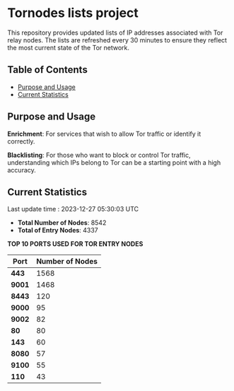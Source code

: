 # Tornodes lists project

This repository provides updated lists of IP addresses associated with Tor relay nodes. The lists are refreshed every 30 minutes to ensure they reflect the most current state of the Tor network.

## Table of Contents

- [Purpose and Usage](#purpose-and-usage)
- [Current Statistics](#current-statistics)


## Purpose and Usage

**Enrichment**: For services that wish to allow Tor traffic or identify it correctly.

**Blacklisting**: For those who want to block or control Tor traffic, understanding which IPs belong to Tor can be a starting point with a high accuracy.

## Current Statistics

Last update time : 2023-12-27 05:30:03 UTC

- **Total Number of Nodes**: 8542
- **Total of Entry Nodes**: 4337

**TOP 10 PORTS USED FOR TOR ENTRY NODES**

| **Port** | **Number of Nodes** |
|------|-----------------|
| **443**   | 1568  |
| **9001**   | 1468  |
| **8443**   | 120  |
| **9000**   | 95  |
| **9002**   | 82  |
| **80**   | 80  |
| **143**   | 60  |
| **8080**   | 57  |
| **9100**   | 55  |
| **110**   | 43  |

